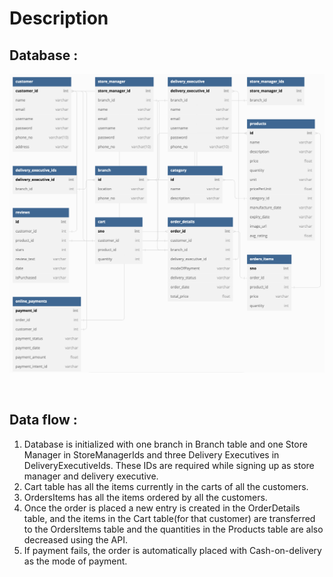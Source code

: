 # Description

## Database : 

![db](/static/img/db.jpg)

<br>

## Data flow :

1. Database is initialized with one branch in Branch table and one Store Manager in StoreManagerIds and three Delivery Executives in DeliveryExecutiveIds. These IDs are required while signing up as store manager and delivery executive.
2. Cart table has all the items currently in the carts of all the customers.
3. OrdersItems has all the items ordered by all the customers.
4. Once the order is placed a new entry is created in the OrderDetails table, and the items
in the Cart table(for that customer) are transferred to the OrdersItems table and the quantities in the Products table are also decreased using the API.
5. If payment fails, the order is automatically placed with Cash-on-delivery as the mode of payment.